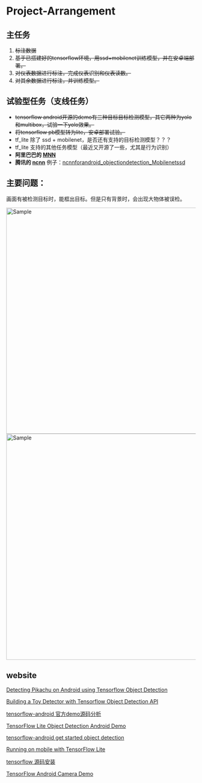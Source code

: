 # Project-Arrangement

## 主任务
1. ~~标注数据~~
2. ~~基于已搭建好的tensorflow环境，用ssd+mobilenet训练模型，并在安卓端部署。~~
3. ~~对仪表数据进行标注，完成仪表识别和仪表读数。~~
4. ~~对其余数据进行标注，并训练模型。~~

## 试验型任务（支线任务）
- ~~tensorflow android开源的demo有三种目标目标检测模型，其它两种为yolo和multibox，试验一下yolo效果。~~
- ~~将tensorflow pb模型转为lite，安卓部署试验。~~
- tf_lite 除了 ssd + mobilenet，是否还有支持的目标检测模型？？？
- tf_lite 支持的其他任务模型（最近又开源了一些，尤其是行为识别）
- **阿里巴巴的 [MNN](https://github.com/alibaba/MNN)**
- **腾讯的 [ncnn](https://github.com/Tencent/ncnn)** 例子：[ncnnforandroid_objectiondetection_Mobilenetssd](https://github.com/chehongshu/ncnnforandroid_objectiondetection_Mobilenetssd)

## 主要问题：
画面有被检测目标时，能框出目标。但是只有背景时，会出现大物体被误检。  
<p>
	<img src="https://github.com/lcylmhlcy/Project-Arrangement/raw/master/img/3.jpg" alt="Sample" height=600>
	<img src="https://github.com/lcylmhlcy/Project-Arrangement/raw/master/img/4.jpg" alt="Sample" height=600>
</p>  

## website
[Detecting Pikachu on Android using Tensorflow Object Detection](https://towardsdatascience.com/detecting-pikachu-on-android-using-tensorflow-object-detection-15464c7a60cd)  
  
[Building a Toy Detector with Tensorflow Object Detection API](https://towardsdatascience.com/building-a-toy-detector-with-tensorflow-object-detection-api-63c0fdf2ac95)  
  
[tensorflow-android 官方demo源码分析](https://blog.csdn.net/u013510838/article/details/79827119)  
  
[TensorFlow Lite Object Detection Android Demo](https://github.com/tensorflow/examples/blob/master/lite/examples/object_detection/android/README.md)  
  
[tensorflow-android get started object detection](https://tensorflow.google.cn/lite/models/object_detection/overview)  
  
[Running on mobile with TensorFlow Lite](https://github.com/tensorflow/models/blob/master/research/object_detection/g3doc/running_on_mobile_tensorflowlite.md)  
  
[tensorflow 源码安装](https://www.tensorflow.org/install/source)  
  
[TensorFlow Android Camera Demo](https://github.com/tensorflow/tensorflow/tree/master/tensorflow/examples/android)
